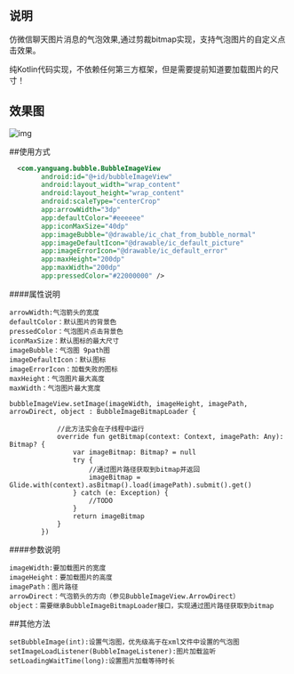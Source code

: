 ## 说明

仿微信聊天图片消息的气泡效果,通过剪裁bitmap实现，支持气泡图片的自定义点击效果。

纯Kotlin代码实现，不依赖任何第三方框架，但是需要提前知道要加载图片的尺寸！

## 效果图

![img](https://github.com/YanGunag/BubbleImageView/blob/master/20180504161609.jpg)






##使用方式

```xml
  <com.yanguang.bubble.BubbleImageView
        android:id="@+id/bubbleImageView"
        android:layout_width="wrap_content"
        android:layout_height="wrap_content"
        android:scaleType="centerCrop"
        app:arrowWidth="3dp"
        app:defaultColor="#eeeeee"
        app:iconMaxSize="40dp"
        app:imageBubble="@drawable/ic_chat_from_bubble_normal"
        app:imageDefaultIcon="@drawable/ic_default_picture"
        app:imageErrorIcon="@drawable/ic_default_error"
        app:maxHeight="200dp"
        app:maxWidth="200dp"
        app:pressedColor="#22000000" />
```
     
        
        
        
####属性说明

    arrowWidth:气泡箭头的宽度
    defaultColor：默认图片的背景色
    pressedColor：气泡图片点击背景色
    iconMaxSize：默认图标的最大尺寸
    imageBubble：气泡图 9path图
    imageDefaultIcon：默认图标
    imageErrorIcon：加载失败的图标
    maxHeight：气泡图片最大高度
    maxWidth：气泡图片最大宽度
    
```
bubbleImageView.setImage(imageWidth, imageHeight, imagePath, arrowDirect, object : BubbleImageBitmapLoader {

            //此方法实会在子线程中运行
            override fun getBitmap(context: Context, imagePath: Any): Bitmap? {
                var imageBitmap: Bitmap? = null
                try {
                    //通过图片路径获取到bitmap并返回
                    imageBitmap = Glide.with(context).asBitmap().load(imagePath).submit().get()
                } catch (e: Exception) {
                    //TODO 
                }
                return imageBitmap
            }
        })
```




####参数说明

    imageWidth:要加载图片的宽度
    imageHeight：要加载图片的高度
    imagePath：图片路径
    arrowDirect：气泡箭头的方向（参见BubbleImageView.ArrowDirect）
    object：需要继承BubbleImageBitmapLoader接口，实现通过图片路径获取到bitmap



##其他方法
    
    setBubbleImage(int):设置气泡图，优先级高于在xml文件中设置的气泡图
    setImageLoadListener(BubbleImageListener):图片加载监听
    setLoadingWaitTime(long):设置图片加载等待时长
    